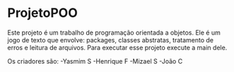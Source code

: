 # ProjetoPOO

Este projeto é um trabalho de programação orientada a objetos.
Ele é um jogo de texto que envolve: packages, classes abstratas, tratamento de erros e leitura de arquivos.
Para executar esse projeto execute a main dele.

Os criadores são:
-Yasmim S
-Henrique F
-Mizael S
-João C
